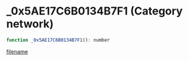 # _0x5AE17C6B0134B7F1 (Category network)

```js
function _0x5AE17C6B0134B7F1(): number
```

[filename](_0x5AE17C6B0134B7F1_m.md ':include')